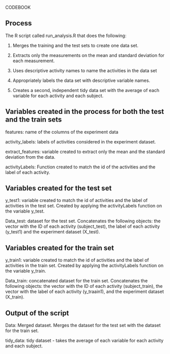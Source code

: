 
CODEBOOK

## Process

The R script called run_analysis.R that does the following:

1. Merges the training and the test sets to create one data set.

2. Extracts only the measurements on the mean and standard deviation for each measurement.

3. Uses descriptive activity names to name the activities in the data set

4. Appropriately labels the data set with descriptive variable names.

5. Creates a second, independent tidy data set with the average of each variable for each activity and each subject.

## Variables created in the process for both the test and the train sets

features: name of the columns of the experiment data

activity_labels: labels of activities considered in the experiment dataset.

extract_features: variable created to extract only the mean and the standard deviation from the data.

activityLabels: Function created to match the id of the activities and the label of each activity.

## Variables created for the test set

y_test1: variable created to match the id of activities and the label of activities in the test set. Created by applying the activityLabels function on the variable y_test.

Data_test: dataset for the test set. Concatenates the following objects: the vector with the ID of each activity (subject_test), the label of each activity (y_test1) and the experiment dataset (X_test).

## Variables created for the train set

y_train1: variable created to match the id of activities and the label of activities in the train set. Created by applying the activityLabels function on the variable y_train.

Data_train: concatenated dataset for the train set. Concatenates the following objects: the vector with the ID of each activity (subject_train), the vector with the label of each activity (y_traain1), and the experiment dataset (X_train).

## Output of the script

Data: Merged dataset. Merges the dataset for the test set with the dataset for the train set. 

tidy_data: tidy dataset - takes the average of each variable for each activity and each subject.

